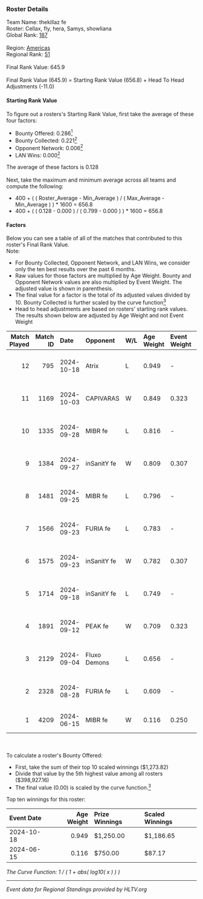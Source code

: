 ### Roster Details<br />
Team Name: thekillaz fe<br />
Roster: Cellax, fly, hera, Samys, showliana<br />
Global Rank: [187](../../standings_global_2024_11_25.md)<br />
<br />
Region: [Americas]( ../../standings_americas_2024_11_25.md)<br />
Regional Rank: [51]( ../../standings_americas_2024_11_25.md)<br />
<br />
Final Rank Value:  645.9<br />
<br />
Final Rank Value (645.9) = Starting Rank Value (656.8) + Head To Head Adjustments (-11.0)<br />

#### Starting Rank Value<br />
To figure out a rosters's Starting Rank Value, first take the average of these four factors:<br />
- Bounty Offered: 0.286[<sup>1</sup>](#table2)
- Bounty Collected: 0.221[<sup>2</sup>](#table1)
- Opponent Network: 0.006[<sup>2</sup>](#table1)
- LAN Wins: 0.000[<sup>2</sup>](#table1)

The average of these factors is 0.128<br />
<br />
Next, take the maximum and minimum average across all teams and compute the following:<br />
- 400 + ( ( Roster_Average - Min_Average ) / ( Max_Average - Min_Average ) ) * 1600 = 656.8
- 400 + ( ( 0.128 - 0.000 ) / ( 0.799 - 0.000 ) ) * 1600 = 656.8


#### Factors<br />
Below you can see a table of all of the matches that contributed to this roster's Final Rank Value.<br />
Note:<br />

- For Bounty Collected, Opponent Network, and LAN Wins, we consider only the ten best results over the past 6 months.
- Raw values for those factors are multiplied by Age Weight. Bounty and Opponent Network values are also multiplied by Event Weight. The adjusted value is shown in parenthesis.
- The final value for a factor is the total of its adjusted values divided by 10. Bounty Collected is further scaled by the curve function[<sup>3</sup>](#curveFunction)
- Head to head adjustments are based on rosters' starting rank values. The results shown below are adjusted by Age Weight and not Event Weight
<span id="table1"></span><br />


| Match Played | Match ID | Date       | Opponent     | W/L | Age Weight | Event Weight | Bounty Collected | Opponent Network | LAN Wins  | H2H Adj. | Roster                                    |
| -: | -: | :- | :- | :- | :- | :- | :- | :- | :- | -: | :- |
|           12 |      795 | 2024-10-18 | Atrix        | L   | 0.949      | -            | -                | -                | -         |   -13.88 | Cellax, fly, hera, Samys, showliana       |
|           11 |     1169 | 2024-10-03 | CAPIVARAS    | W   | 0.849      | 0.323        | 0.002 (0.001)    | 0.000 (0.000)    | 0 (0.000) |     7.97 | Cellax, fly, hera, Samys, showliana       |
|           10 |     1335 | 2024-09-28 | MIBR fe      | L   | 0.816      | -            | -                | -                | -         |   -10.67 | Cellax, fly, hera, Samys, showliana       |
|            9 |     1384 | 2024-09-27 | inSanitY fe  | W   | 0.809      | 0.307        | 0.003 (0.001)    | 0.110 (0.027)    | 0 (0.000) |    13.19 | Cellax, fly, hera, Samys, showliana       |
|            8 |     1481 | 2024-09-25 | MIBR fe      | L   | 0.796      | -            | -                | -                | -         |   -10.69 | Cellax, fly, hera, Samys, showliana       |
|            7 |     1566 | 2024-09-23 | FURIA fe     | L   | 0.783      | -            | -                | -                | -         |    -2.21 | Cellax, fly, hera, Samys, showliana       |
|            6 |     1575 | 2024-09-23 | inSanitY fe  | W   | 0.782      | 0.307        | 0.003 (0.001)    | 0.110 (0.026)    | 0 (0.000) |    13.06 | Cellax, fly, hera, Samys, showliana       |
|            5 |     1714 | 2024-09-18 | inSanitY fe  | L   | 0.749      | -            | -                | -                | -         |   -11.22 | brunakiller, Cellax, fly, hera, showliana |
|            4 |     1891 | 2024-09-12 | PEAK fe      | W   | 0.709      | 0.323        | 0.003 (0.001)    | 0.034 (0.008)    | 0 (0.000) |     9.91 | brunakiller, Cellax, fly, hera, showliana |
|            3 |     2129 | 2024-09-04 | Fluxo Demons | L   | 0.656      | -            | -                | -                | -         |    -6.37 | Cellax, fly, hera, Samys, showliana       |
|            2 |     2328 | 2024-08-28 | FURIA fe     | L   | 0.609      | -            | -                | -                | -         |    -1.76 | Cellax, fly, hera, Samys, showliana       |
|            1 |     4209 | 2024-06-15 | MIBR fe      | W   | 0.116      | 0.250        | 0.001 (0.000)    | 0.014 (0.000)    | 0 (0.000) |     1.70 | fly, GaBi, hera, josi, showliana          |

<br />
<span id="table2"></span><br />
To calculate a roster's Bounty Offered:<br />

- First, take the sum of their top 10 scaled winnings ($1,273.82)
- Divide that value by the 5th highest value among all rosters ($398,927.16)
- The final value (0.00) is scaled by the curve function.[<sup>3</sup>](#curveFunction)

Top ten winnings for this roster:<br />

| Event Date | Age Weight | Prize Winnings | Scaled Winnings |
| :- | -: | :- | :- |
| 2024-10-18 |      0.949 | $1,250.00      | $1,186.65       |
| 2024-06-15 |      0.116 | $750.00        | $87.17          |


<span id="curveFunction"></span>_The Curve Function: 1 / ( 1 + abs( log10( x ) ) )_<br />

---
_Event data for Regional Standings provided by HLTV.org_<br />
